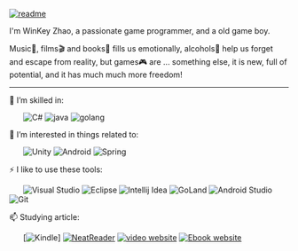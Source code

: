 [![readme](https://user-images.githubusercontent.com/60165135/174496689-f975a202-6aef-4922-bb11-aa0fd369744a.png)](https://github.com/notaspacecowboy?tab=repositories)


I'm WinKey Zhao, a passionate game programmer, and a old game boy.

Music🎵, films🎬 and books📖 fills us emotionally, alcohols🥂 help us forget and escape from reality, but games🎮 are ... something else, it is new, full of potential, and it has much much more freedom!

---

🌱 I’m skilled in:

&ensp;&ensp;&ensp;
![C#](https://img.shields.io/badge/c%23-%23239120.svg?style=for-the-badge&logo=c-sharp&logoColor=white)
![java](	https://img.shields.io/badge/java-00599C?style=for-the-badge&logo=java&logoColor=white)
![golang](https://img.shields.io/badge/golang-%232C2D72.svg?style=for-the-badge&logo=golang&logoColor=white)

🎉 I’m interested in things related to:

&ensp;&ensp;&ensp;
![Unity](https://img.shields.io/badge/unity-%23000000.svg?style=for-the-badge&logo=unity&logoColor=white)
![Android](https://img.shields.io/badge/Android-%23313131.svg?style=for-the-badge&logo=Android&logoColor=white)
![Spring](https://img.shields.io/badge/Spring-%2335495e.svg?style=for-the-badge&logo=Spring&logoColor=%234FC08D)

⚡ I like to use these tools:

&ensp;&ensp;&ensp;
![Visual Studio](https://img.shields.io/badge/Visual%20Studio-5C2D91.svg?style=for-the-badge&logo=visual-studio&logoColor=white)
![Eclipse](https://img.shields.io/badge/eclipse-5C2D91.svg?style=for-the-badge&logo=eclipse&logoColor=white)
![Intellij Idea](https://img.shields.io/badge/Intellij%20Idea-%23000000.svg?style=for-the-badge&logo=intellij-idea&logoColor=white)
![GoLand](https://img.shields.io/badge/GoLand-0078D6?style=for-the-badge&logo=GoLand&logoColor=white)
![Android Studio](https://img.shields.io/badge/Android%20Studio-00599C.svg?style=for-the-badge&logo=android-studio&logoColor=white)
![Git]([https://img.shields.io/badge](https://img.shields.io/badge)/git-%23F05033.svg?style=for-the-badge&logo=git&logoColor=white)

📫 Studying article: 

&ensp;&ensp;&ensp;
[![Kindle](https://img.shields.io/badge/Kindle-D14836?style=for-the-badge&logo=Kindle&logoColor=white)]
[![NeatReader](https://img.shields.io/badge/NeatReader-D14836?style=for-the-badge&logo=NeatReader&logoColor=white)](https://www.neat-reader.cn/)
[![video website](https://img.shields.io/badge/Video-D14836?style=for-the-badge&logo=NeatReader&logoColor=white)](https://666java.com/)
[![Ebook website](https://img.shields.io/badge/Ebook-D14836?style=for-the-badge&logo=NeatReader&logoColor=white)](https://zh.z-lib.org/)

